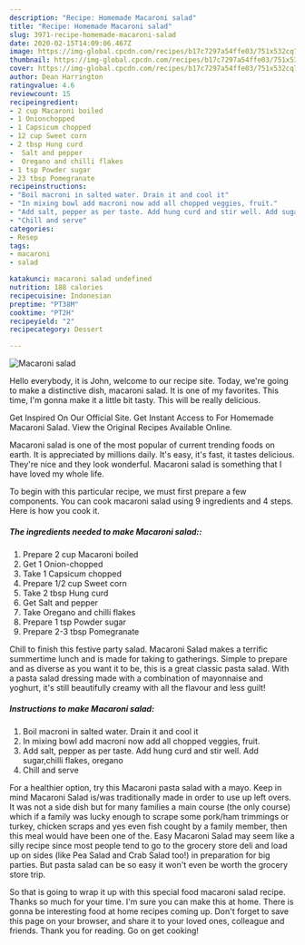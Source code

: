 ```yaml
---
description: "Recipe: Homemade Macaroni salad"
title: "Recipe: Homemade Macaroni salad"
slug: 3971-recipe-homemade-macaroni-salad
date: 2020-02-15T14:09:06.467Z
image: https://img-global.cpcdn.com/recipes/b17c7297a54ffe03/751x532cq70/macaroni-salad-recipe-main-photo.jpg
thumbnail: https://img-global.cpcdn.com/recipes/b17c7297a54ffe03/751x532cq70/macaroni-salad-recipe-main-photo.jpg
cover: https://img-global.cpcdn.com/recipes/b17c7297a54ffe03/751x532cq70/macaroni-salad-recipe-main-photo.jpg
author: Dean Harrington
ratingvalue: 4.6
reviewcount: 15
recipeingredient:
- 2 cup Macaroni boiled
- 1 Onionchopped
- 1 Capsicum chopped
- 12 cup Sweet corn
- 2 tbsp Hung curd
-  Salt and pepper
-  Oregano and chilli flakes
- 1 tsp Powder sugar
- 23 tbsp Pomegranate
recipeinstructions:
- "Boil macroni in salted water. Drain it and cool it"
- "In mixing bowl add macroni now add all chopped veggies, fruit."
- "Add salt, pepper as per taste. Add hung curd and stir well. Add sugar,chilli flakes, oregano"
- "Chill and serve"
categories:
- Resep
tags:
- macaroni
- salad

katakunci: macaroni salad undefined
nutrition: 188 calories
recipecuisine: Indonesian
preptime: "PT38M"
cooktime: "PT2H"
recipeyield: "2"
recipecategory: Dessert

---
```



![Macaroni salad](https://img-global.cpcdn.com/recipes/b17c7297a54ffe03/751x532cq70/macaroni-salad-recipe-main-photo.jpg)

Hello everybody, it is John, welcome to our recipe site. Today, we're going to make a distinctive dish, macaroni salad. It is one of my favorites. This time, I'm gonna make it a little bit tasty. This will be really delicious.

Get Inspired On Our Official Site. Get Instant Access to For Homemade Macaroni Salad. View the Original Recipes Available Online.

Macaroni salad is one of the most popular of current trending foods on earth. It is appreciated by millions daily. It's easy, it's fast, it tastes delicious. They're nice and they look wonderful. Macaroni salad is something that I have loved my whole life.


To begin with this particular recipe, we must first prepare a few components. You can cook macaroni salad using 9 ingredients and 4 steps. Here is how you cook it.

##### The ingredients needed to make Macaroni salad::

1. Prepare 2 cup Macaroni boiled
1. Get 1 Onion-chopped
1. Take 1 Capsicum chopped
1. Prepare 1/2 cup Sweet corn
1. Take 2 tbsp Hung curd
1. Get  Salt and pepper
1. Take  Oregano and chilli flakes
1. Prepare 1 tsp Powder sugar
1. Prepare 2-3 tbsp Pomegranate


Chill to finish this festive party salad. Macaroni Salad makes a terrific summertime lunch and is made for taking to gatherings. Simple to prepare and as diverse as you want it to be, this is a great classic pasta salad. With a pasta salad dressing made with a combination of mayonnaise and yoghurt, it&#39;s still beautifully creamy with all the flavour and less guilt! 

##### Instructions to make Macaroni salad:

1. Boil macroni in salted water. Drain it and cool it
1. In mixing bowl add macroni now add all chopped veggies, fruit.
1. Add salt, pepper as per taste. Add hung curd and stir well. Add sugar,chilli flakes, oregano
1. Chill and serve


For a healthier option, try this Macaroni pasta salad with a mayo. Keep in mind Macaroni Salad is/was traditionally made in order to use up left overs. It was not a side dish but for many families a main course (the only course) which if a family was lucky enough to scrape some pork/ham trimmings or turkey, chicken scraps and yes even fish cought by a family member, then this meal would have been one of the. Easy Macaroni Salad may seem like a silly recipe since most people tend to go to the grocery store deli and load up on sides (like Pea Salad and Crab Salad too!) in preparation for big parties. But pasta salad can be so easy it won&#39;t even be worth the grocery store trip. 

So that is going to wrap it up with this special food macaroni salad recipe. Thanks so much for your time. I'm sure you can make this at home. There is gonna be interesting food at home recipes coming up. Don't forget to save this page on your browser, and share it to your loved ones, colleague and friends. Thank you for reading. Go on get cooking!
